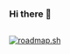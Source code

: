 ### Hi there 👋
<img src="https://komarev.com/ghpvc/?username=your-github-username&style=flat-square&color=blue" alt=""/>

[![roadmap.sh](https://api.roadmap.sh/v1-badge/wide/6484b41f87dba4077125ff80?variant=dark&roadmaps=react)](https://roadmap.sh)
<!--
**abdurrahmanr/abdurrahmanr** is a ✨ _special_ ✨ repository because its `README.md` (this file) appears on your GitHub profile.

Here are some ideas to get you started:

- 🔭 I’m currently working on ...
- 🌱 I’m currently learning ...
- 👯 I’m looking to collaborate on ...
- 🤔 I’m looking for help with ...
- 💬 Ask me about ...
- 📫 How to reach me: ...
- 😄 Pronouns: ...
- ⚡ Fun fact: ...
-->
